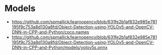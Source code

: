 # Models
- https://github.com/spmallick/learnopencv/blob/631fe2b1af832e985e781195f9c753a8d130a8fd/Object-Detection-using-YOLOv5-and-OpenCV-DNN-in-CPP-and-Python/coco.names
- https://github.com/spmallick/learnopencv/blob/631fe2b1af832e985e781195f9c753a8d130a8fd/Object-Detection-using-YOLOv5-and-OpenCV-DNN-in-CPP-and-Python/models/yolov5s.onnx